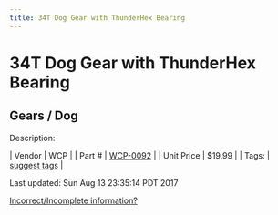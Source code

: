 ```yaml
---
title: 34T Dog Gear with ThunderHex Bearing
---
```


# 34T Dog Gear with ThunderHex Bearing
## Gears / Dog
Description: 	 

| Vendor | WCP | 
| Part # | [WCP-0092](http://www.wcproducts.net/WCP-0092) | 
| Unit Price | $19.99 | 
| Tags: | [suggest tags](https://docs.google.com/forms/d/e/1FAIpQLSeWyY8v3RgOty-MyWmh9U0iivNYN_molChYyS-0U-o-kOAv_g/viewform) | 

Last updated: Sun Aug 13 23:35:14 PDT 2017

 [Incorrect/Incomplete information?](https://docs.google.com/forms/d/e/1FAIpQLSeWyY8v3RgOty-MyWmh9U0iivNYN_molChYyS-0U-o-kOAv_g/viewform)